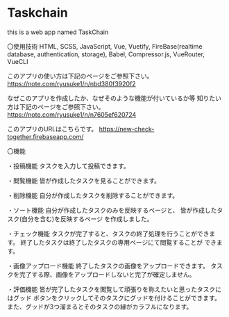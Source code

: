 # Taskchain
this is a web app named TaskChain

〇使用技術
 HTML, SCSS, JavaScript, Vue, Vuetify, FireBase(realtime database, authentication, storage),
 Babel, Compressor.js, VueRouter, VueCLI
 
 このアプリの使い方は下記のページをご参照下さい。
 https://note.com/ryusuke1/n/nbd380f3920f2
 
 
 なぜこのアプリを作成したか、なぜそのような機能が付いているか等
 知りたい方は下記のページをご参照下さい。
 https://note.com/ryusuke1/n/n7605ef620724
 
 
 このアプリのURLはこちらです。
 https://new-check-together.firebaseapp.com/
 
 
 
 〇機能
  
 ・投稿機能
 タスクを入力して投稿できます。
 
 ・閲覧機能
 皆が作成したタスクを見ることができます。
 
 ・削除機能
 自分が作成したタスクを削除することができます。
 
 ・ソート機能
 自分が作成したタスクのみを反映するページと、
 皆が作成したタスク(自分を含む)を反映するページ
 を作成しました。
 
 ・チェック機能
 タスクが完了すると、タスクの終了処理を行うことができます。
 終了したタスクは終了したタスクの専用ページにて閲覧することが
 できます。
 
 ・画像アップロード機能
 終了したタスクの画像をアップロードできます。
 タスクを完了する際、画像をアップロードしないと完了が確定しません。
 
 ・評価機能
 皆が完了したタスクを閲覧して頑張りを称えたいと思ったタスクにはグッド
 ボタンをクリックしてそのタスクにグッドを付けることができます。
 また、グッドが3つ溜まるとそのタスクの縁がカラフルになります。

